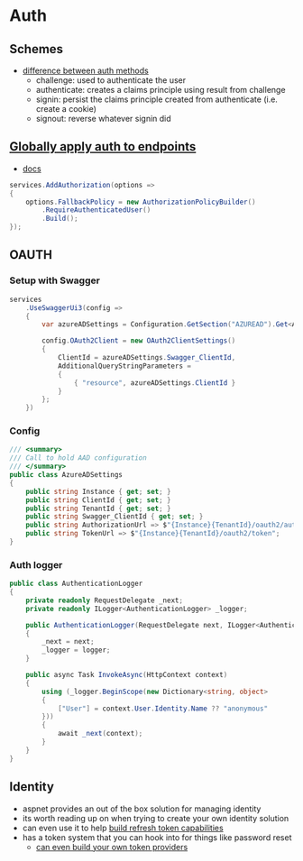 # Auth

## Schemes

- [difference between auth methods](https://stackoverflow.com/questions/46818980/signinasync-vs-authenticateasync)
  - challenge: used to authenticate the user
  - authenticate: creates a claims principle using result from challenge
  - signin: persist the claims principle created from authenticate (i.e. create a cookie)
  - signout: reverse whatever signin did

## [Globally apply auth to endpoints](https://andrewlock.net/setting-global-authorization-policies-using-the-defaultpolicy-and-the-fallbackpolicy-in-aspnet-core-3/)

- [docs](https://docs.microsoft.com/en-us/aspnet/core/security/authorization/secure-data?view=aspnetcore-5.0#rau)

```cs
services.AddAuthorization(options =>
{
    options.FallbackPolicy = new AuthorizationPolicyBuilder()
        .RequireAuthenticatedUser()
        .Build();
});
```

## OAUTH

### Setup with Swagger

```cs
services
    .UseSwaggerUi3(config =>
    {
        var azureADSettings = Configuration.GetSection("AZUREAD").Get<AzureADSettings>();

        config.OAuth2Client = new OAuth2ClientSettings()
        {
            ClientId = azureADSettings.Swagger_ClientId,
            AdditionalQueryStringParameters =
            {
                { "resource", azureADSettings.ClientId }
            }
        };
    })
```

### Config

```cs
/// <summary>
/// Call to hold AAD configuration
/// </summary>
public class AzureADSettings
{
    public string Instance { get; set; }
    public string ClientId { get; set; }
    public string TenantId { get; set; }
    public string Swagger_ClientId { get; set; }
    public string AuthorizationUrl => $"{Instance}{TenantId}/oauth2/authorize";
    public string TokenUrl => $"{Instance}{TenantId}/oauth2/token";
}
```

### Auth logger

```cs
public class AuthenticationLogger
{
    private readonly RequestDelegate _next;
    private readonly ILogger<AuthenticationLogger> _logger;

    public AuthenticationLogger(RequestDelegate next, ILogger<AuthenticationLogger> logger)
    {
        _next = next;
        _logger = logger;
    }

    public async Task InvokeAsync(HttpContext context)
    {
        using (_logger.BeginScope(new Dictionary<string, object>
        {
            ["User"] = context.User.Identity.Name ?? "anonymous"
        }))
        {
            await _next(context);
        }
    }
}
```

## Identity

- aspnet provides an out of the box solution for managing identity
- its worth reading up on when trying to create your own identity solution
- can even use it to help [build refresh token capabilities](https://try2explore.com/questions/10986609)
- has a token system that you can hook into for things like password reset
  - [can even build your own token providers](https://andrewlock.net/implementing-custom-token-providers-for-passwordless-authentication-in-asp-net-core-identity/)
